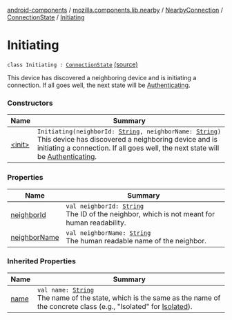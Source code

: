 [android-components](../../../../index.md) / [mozilla.components.lib.nearby](../../../index.md) / [NearbyConnection](../../index.md) / [ConnectionState](../index.md) / [Initiating](./index.md)

# Initiating

`class Initiating : `[`ConnectionState`](../index.md) [(source)](https://github.com/mozilla-mobile/android-components/blob/master/components/lib/nearby/src/main/java/mozilla/components/lib/nearby/NearbyConnection.kt#L97)

This device has discovered a neighboring device and is initiating a connection.
If all goes well, the next state will be [Authenticating](../-authenticating/index.md).

### Constructors

| Name | Summary |
|---|---|
| [&lt;init&gt;](-init-.md) | `Initiating(neighborId: `[`String`](https://kotlinlang.org/api/latest/jvm/stdlib/kotlin/-string/index.html)`, neighborName: `[`String`](https://kotlinlang.org/api/latest/jvm/stdlib/kotlin/-string/index.html)`)`<br>This device has discovered a neighboring device and is initiating a connection. If all goes well, the next state will be [Authenticating](../-authenticating/index.md). |

### Properties

| Name | Summary |
|---|---|
| [neighborId](neighbor-id.md) | `val neighborId: `[`String`](https://kotlinlang.org/api/latest/jvm/stdlib/kotlin/-string/index.html)<br>The ID of the neighbor, which is not meant for human readability. |
| [neighborName](neighbor-name.md) | `val neighborName: `[`String`](https://kotlinlang.org/api/latest/jvm/stdlib/kotlin/-string/index.html)<br>The human readable name of the neighbor. |

### Inherited Properties

| Name | Summary |
|---|---|
| [name](../name.md) | `val name: `[`String`](https://kotlinlang.org/api/latest/jvm/stdlib/kotlin/-string/index.html)<br>The name of the state, which is the same as the name of the concrete class (e.g., "Isolated" for [Isolated](../-isolated.md)). |
